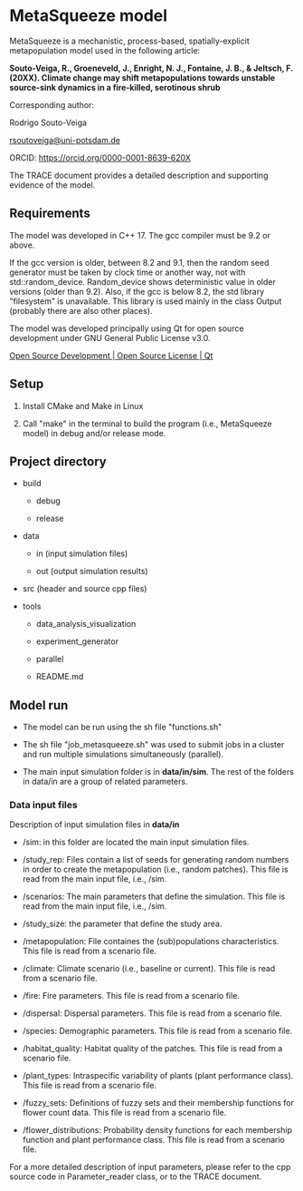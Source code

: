 # MetaSqueeze model

MetaSqueeze is a mechanistic, process-based, spatially-explicit metapopulation model used in the following article: 

**Souto-Veiga, R., Groeneveld, J., Enright, N. J., Fontaine, J. B., & Jeltsch, 
F. (20XX). Climate change may shift metapopulations towards unstable 
source-sink dynamics in a fire-killed, serotinous shrub**

Corresponding author:

Rodrigo Souto-Veiga 

rsoutoveiga@uni-potsdam.de 

ORCID: https://orcid.org/0000-0001-8639-620X

The TRACE document provides a detailed description and supporting evidence of the model.

## 

## Requirements

The model was developed in C++ 17. The gcc compiler must be 9.2 or above.

If the gcc version is older, between 8.2 and 9.1, then the random seed generator must be taken by clock time or another way, not with std::random_device. Random_device shows deterministic value in older versions (older than 9.2). Also, if the gcc is below 8.2, the std library "filesystem" is unavailable. This library is used mainly in the class Output (probably there are also other places).

The model was developed principally using Qt for open source development under GNU General Public License v3.0.

[Open Source Development | Open Source License | Qt](https://www.qt.io/download-open-source)

## Setup

1. Install CMake and Make in Linux

2. Call "make" in the terminal to build the program (i.e., MetaSqueeze model) in debug and/or release mode.



## Project directory

* build
  
  * debug
  
  * release

* data
  
  * in (input simulation files)
  
  * out (output simulation results)

* src (header and source cpp files)

* tools
  
  * data_analysis_visualization
  
  * experiment_generator
  
  * parallel
  
  * README.md



## Model run

- The model can be run using the sh file "functions.sh"

- The sh file "job_metasqueeze.sh" was used to submit jobs in a cluster and run multiple simulations simultaneously (parallel).

- The main input simulation folder is in **data/in/sim**. The rest of the folders in data/in are a group of related parameters. 



### Data input files



Description of input simulation files in **data/in**

- /sim: in this folder are located the main input simulation files.

- /study_rep: Files contain a list of seeds for generating random numbers in order to create the metapopulation (i.e., random patches). This file is read from the main input file, i.e., /sim.

- /scenarios: The main parameters that define the simulation. This file is read from the main input file, i.e., /sim.

- /study_size: the parameter that define the study area.

- /metapopulation: File containes the (sub)populations characteristics. This file is read from a scenario file.

- /climate: Climate scenario (i.e., baseline or current). This file is read from a scenario file.

- /fire: Fire parameters. This file is read from a scenario file.

- /dispersal: Dispersal parameters. This file is read from a scenario file.

- /species: Demographic parameters. This file is read from a scenario file.

- /habitat_quality: Habitat quality of the patches. This file is read from a scenario file.

- /plant_types: Intraspecific variability of plants (plant performance class). This file is read from a scenario file.

- /fuzzy_sets: Definitions of fuzzy sets and their membership functions for flower count data. This file is read from a scenario file.

- /flower_distributions: Probability density functions for each membership function and plant performance class. This file is read from a scenario file.



For a more detailed description of input parameters, please refer to the cpp source code in Parameter_reader class, or to the TRACE document.
